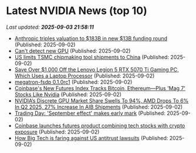 # Latest NVIDIA News (top 10)
_Last updated: **2025-09-03 21:58:11**_

- [Anthropic triples valuation to $183B in new $13B funding round](https://siliconangle.com/2025/09/02/anthropic-triples-valuation-183b-new-13b-funding-round/) (Published: 2025-09-02)
- [Can't detect new GPU](https://askubuntu.com/questions/1555392/cant-detect-new-gpu) (Published: 2025-09-02)
- [US limits TSMC chipmaking tool shipments to China](https://www.digitaljournal.com/world/us-limits-tsmc-chipmaking-tool-shipments-to-china/article) (Published: 2025-09-02)
- [Save Over $1,000 Off the Lenovo Legion 5 RTX 5070 Ti Gaming PC, Which Uses a Laptop Processor](https://www.ign.com/articles/lenovo-legion-5-rtx-5070-ti-gaming-pc-deal-better-than-labor-day-sale) (Published: 2025-09-02)
- [megatron-fsdp 0.1.0rc1](https://pypi.org/project/megatron-fsdp/0.1.0rc1/) (Published: 2025-09-02)
- [Coinbase's New Futures Index Tracks Bitcoin, Ethereum—Plus 'Mag 7' Stocks Like Nvidia](https://decrypt.co/337774/coinbase-futures-index-tracks-bitcoin-ethereum-mag7-stocks-nvidia) (Published: 2025-09-02)
- [NVIDIA’s Discrete GPU Market Share Swells To 94%, AMD Drops To 6% In Q2 2025, 27% Increase In AIB Shipments](https://wccftech.com/nvidia-gpu-market-share-swells-to-94-percent-amd-drops-to-6-in-q2-2025/) (Published: 2025-09-02)
- [Trading Day: 'September effect' makes early mark](https://ca.finance.yahoo.com/news/trading-day-september-effect-makes-211136198.html) (Published: 2025-09-02)
- [Coinbase launches futures product combining tech stocks with crypto exposure](https://cryptoslate.com/coinbase-launches-futures-product-combining-tech-stocks-with-crypto-exposure/) (Published: 2025-09-02)
- [How Big Tech is faring against US antitrust lawsuits](https://www.livemint.com/companies/news/how-big-tech-is-faring-against-us-antitrust-lawsuits-11756847128016.html) (Published: 2025-09-02)
